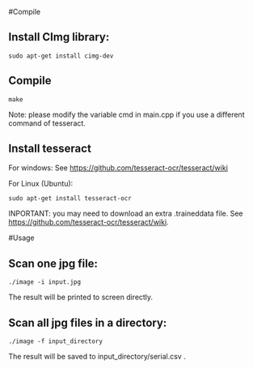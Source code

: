 #Compile

## Install CImg library:

    sudo apt-get install cimg-dev

## Compile

    make
    
Note: please modify the variable cmd in main.cpp if you use a different command of tesseract.

## Install tesseract

For windows: See https://github.com/tesseract-ocr/tesseract/wiki
    
For Linux (Ubuntu):

    sudo apt-get install tesseract-ocr
    
INPORTANT: you may need to download an extra .traineddata file. See https://github.com/tesseract-ocr/tesseract/wiki.


#Usage

## Scan one jpg file:

    ./image -i input.jpg

The result will be printed to screen directly.

## Scan all jpg files in a directory:

    ./image -f input_directory

The result will be saved to input_directory/serial.csv .

